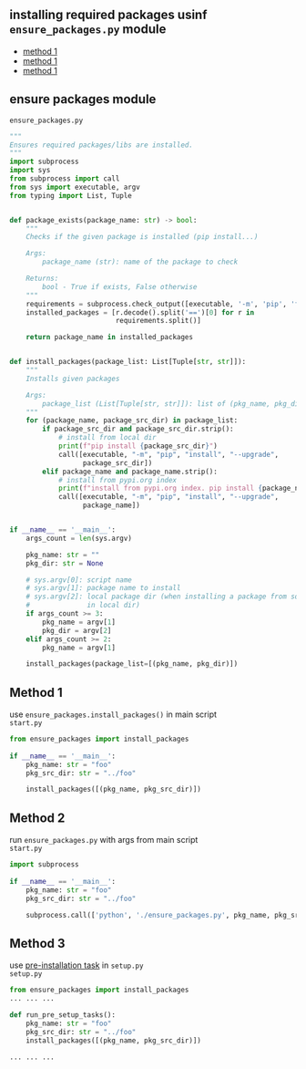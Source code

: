 ## installing required packages usinf `ensure_packages.py` module
* [method 1](#method-1)
* [method 1](#method-1)
* [method 1](#method-1)

## ensure packages module
`ensure_packages.py`
```py
"""
Ensures required packages/libs are installed.
"""
import subprocess
import sys
from subprocess import call
from sys import executable, argv
from typing import List, Tuple


def package_exists(package_name: str) -> bool:
    """
    Checks if the given package is installed (pip install...)

    Args:
        package_name (str): name of the package to check

    Returns:
        bool - True if exists, False otherwise
    """
    requirements = subprocess.check_output([executable, '-m', 'pip', 'freeze'])
    installed_packages = [r.decode().split('==')[0] for r in
                          requirements.split()]

    return package_name in installed_packages


def install_packages(package_list: List[Tuple[str, str]]):
    """
    Installs given packages

    Args:
        package_list (List[Tuple[str, str]]): list of (pkg_name, pkg_dir) tuples
    """
    for (package_name, package_src_dir) in package_list:
        if package_src_dir and package_src_dir.strip():
            # install from local dir
            print(f"pip install {package_src_dir}")
            call([executable, "-m", "pip", "install", "--upgrade",
                  package_src_dir])
        elif package_name and package_name.strip():
            # install from pypi.org index
            print(f"install from pypi.org index. pip install {package_name}")
            call([executable, "-m", "pip", "install", "--upgrade",
                  package_name])


if __name__ == '__main__':
    args_count = len(sys.argv)

    pkg_name: str = ""
    pkg_dir: str = None

    # sys.argv[0]: script name
    # sys.argv[1]: package name to install
    # sys.argv[2]: local package dir (when installing a package from source
    #              in local dir)
    if args_count >= 3:
        pkg_name = argv[1]
        pkg_dir = argv[2]
    elif args_count >= 2:
        pkg_name = argv[1]

    install_packages(package_list=[(pkg_name, pkg_dir)])

```

## Method 1
use `ensure_packages.install_packages()` in main script    
`start.py`
```py
from ensure_packages import install_packages
    
if __name__ == '__main__':
    pkg_name: str = "foo"
    pkg_src_dir: str = "../foo"

    install_packages([(pkg_name, pkg_src_dir)])
```

## Method 2
run `ensure_packages.py` with args from main script    
`start.py`
```py
import subprocess
    
if __name__ == '__main__':
    pkg_name: str = "foo"
    pkg_src_dir: str = "../foo"

    subprocess.call(['python', './ensure_packages.py', pkg_name, pkg_src_dir])
```

## Method 3
use [pre-installation task](/python-world/pre-and-post-installation-scripts.md#pre-installation-script) in `setup.py`   
`setup.py`
```py
from ensure_packages import install_packages
... ... ...

def run_pre_setup_tasks():
    pkg_name: str = "foo"
    pkg_src_dir: str = "../foo"
    install_packages([(pkg_name, pkg_src_dir)])
    
... ... ...
```
